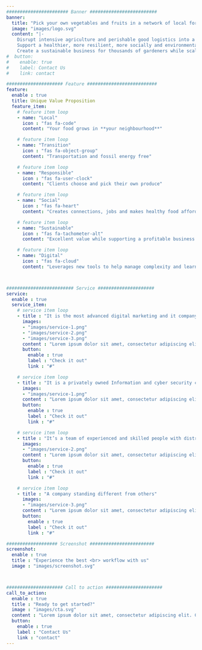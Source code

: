 ```yaml
---
####################### Banner #########################
banner:
  title: "Pick your own vegetables and fruits in a network of local forest-gardens."
  image: "images/logo.svg"
  content: "|-
    Disrupt intensive agriculture and perishable good logistics into a zero carbon footprint food supply. <br>
    Support a healthier, more resilient, more socially and environmentally conscious lifestyle.<br>
    Create a sustainable business for thousands of gardeners while scaling Bon Vivant Garden brand and impact."
#  button:
#    enable: true
#    label: Contact Us
#    link: contact

##################### Feature ##########################
feature:
  enable : true
  title: Unique Value Proposition
  feature_item:
    # feature item loop
    - name: "Local"
      icon : "fas fa-code"
      content: "Your food grows in **your neighbourhood**"

    # feature item loop
    - name: "Transition"
      icon : "fas fa-object-group"
      content: "Transportation and fossil energy free"

    # feature item loop
    - name: "Responsible"
      icon : "fas fa-user-clock"
      content: "Clients choose and pick their own produce"

    # feature item loop
    - name: "Social"
      icon : "fas fa-heart"
      content: "Creates connections, jobs and makes healthy food affordable"

    # feature item loop
    - name: "Sustainable"
      icon : "fas fa-tachometer-alt"
      content: "Excellent value while supporting a profitable business model"

    # feature item loop
    - name: "Digital"
      icon : "fas fa-cloud"
      content: "Leverages new tools to help manage complexity and learning"



######################### Service #####################
service:
  enable : true
  service_item:
    # service item loop
    - title : "It is the most advanced digital marketing and it company."
      images:
      - "images/service-1.png"
      - "images/service-2.png"
      - "images/service-3.png"
      content : "Lorem ipsum dolor sit amet, consectetur adipiscing elit. Consequat tristique eget amet, tempus eu at consecttur. Leo facilisi nunc viverra tellus. Ac laoreet sit vel consquat. consectetur adipiscing elit. Consequat tristique eget amet, tempus eu at consecttur. Leo facilisi nunc viverra tellus. Ac laoreet sit vel consquat."
      button:
        enable : true
        label : "Check it out"
        link : "#"

    # service item loop
    - title : "It is a privately owned Information and cyber security company"
      images:
      - "images/service-1.png"
      content : "Lorem ipsum dolor sit amet, consectetur adipiscing elit. Consequat tristique eget amet, tempus eu at consecttur. Leo facilisi nunc viverra tellus. Ac laoreet sit vel consquat. consectetur adipiscing elit. Consequat tristique eget amet, tempus eu at consecttur. Leo facilisi nunc viverra tellus. Ac laoreet sit vel consquat."
      button:
        enable : true
        label : "Check it out"
        link : "#"

    # service item loop
    - title : "It’s a team of experienced and skilled people with distributions"
      images:
      - "images/service-2.png"
      content : "Lorem ipsum dolor sit amet, consectetur adipiscing elit. Consequat tristique eget amet, tempus eu at consecttur. Leo facilisi nunc viverra tellus. Ac laoreet sit vel consquat. consectetur adipiscing elit. Consequat tristique eget amet, tempus eu at consecttur. Leo facilisi nunc viverra tellus. Ac laoreet sit vel consquat."
      button:
        enable : true
        label : "Check it out"
        link : "#"

    # service item loop
    - title : "A company standing different from others"
      images:
      - "images/service-3.png"
      content : "Lorem ipsum dolor sit amet, consectetur adipiscing elit. Consequat tristique eget amet, tempus eu at consecttur. Leo facilisi nunc viverra tellus. Ac laoreet sit vel consquat. consectetur adipiscing elit. Consequat tristique eget amet, tempus eu at consecttur. Leo facilisi nunc viverra tellus. Ac laoreet sit vel consquat."
      button:
        enable : true
        label : "Check it out"
        link : "#"

################### Screenshot ########################
screenshot:
  enable : true
  title : "Experience the best <br> workflow with us"
  image : "images/screenshot.svg"



##################### Call to action #####################
call_to_action:
  enable : true
  title : "Ready to get started?"
  image : "images/cta.svg"
  content : "Lorem ipsum dolor sit amet, consectetur adipiscing elit. Consequat tristique eget amet, tempus eu at consecttur."
  button:
    enable : true
    label : "Contact Us"
    link : "contact"
---
```

